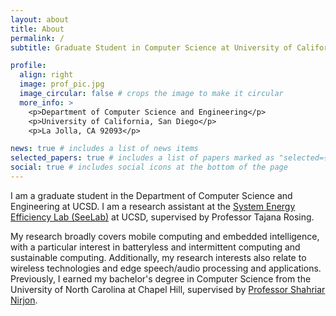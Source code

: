 ```yaml
---
layout: about
title: About
permalink: /
subtitle: Graduate Student in Computer Science at University of California, San Diego

profile:
  align: right
  image: prof_pic.jpg
  image_circular: false # crops the image to make it circular
  more_info: >
    <p>Department of Computer Science and Engineering</p>
    <p>University of California, San Diego</p>
    <p>La Jolla, CA 92093</p>

news: true # includes a list of news items
selected_papers: true # includes a list of papers marked as "selected={true}"
social: true # includes social icons at the bottom of the page
---
```


I am a graduate student in the Department of Computer Science and Engineering at UCSD. I am a research assistant at the [System Energy Efficiency Lab (SeeLab)](http://varys.ucsd.edu/) at UCSD, supervised by Professor Tajana Rosing. 

My research broadly covers mobile computing and embedded intelligence, with a particular interest in batteryless and intermittent computing and sustainable computing. Additionally, my research interests also relate to wireless technologies and edge speech/audio processing and applications. Previously, I earned my bachelor's degree in Computer Science from the University of North Carolina at Chapel Hill, supervised by [Professor Shahriar Nirjon](https://www.cs.unc.edu/~nirjon/). 
